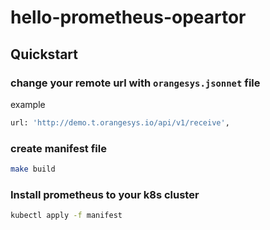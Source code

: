 # hello-prometheus-opeartor

## Quickstart

### change your remote url with `orangesys.jsonnet` file

example

```sh
url: 'http://demo.t.orangesys.io/api/v1/receive',
```

### create manifest file

```sh
make build
```

### Install prometheus to your k8s cluster

```sh
kubectl apply -f manifest
```
